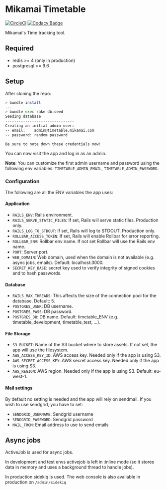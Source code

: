 # Mikamai Timetable

[![CircleCI](https://circleci.com/gh/mikamai/timetable.svg?style=svg&circle-token=f162cc4c45f8a0452a430b7c9f22f7163410be40)](https://circleci.com/gh/mikamai/timetable) [![Codacy Badge](https://api.codacy.com/project/badge/Grade/0c495851473542cdbf452a7277f7a886)](https://www.codacy.com?utm_source=github.com&amp;utm_medium=referral&amp;utm_content=mikamai/timetable&amp;utm_campaign=Badge_Grade)

Mikamai's Time tracking tool.

## Required

- redis >= 4 (only in production)
- postgresql >= 9.6

## Setup

After cloning the repo:

```bash
> bundle install
...
> bundle exec rake db:seed
Seeding database
-------------------------------
Creating an initial admin user:
-- email:    admin@timetable.mikamai.com
-- password: random password

Be sure to note down these credentials now!
```

You can now visit the app and log in as an admin.

**Note**: You can customize the first admin username and password using the following env variables: `TIMETABLE_ADMIN_EMAIL`, `TIMETABLE_ADMIN_PASSWORD`.

### Configuration

The following are all the ENV variables the app uses:

#### Application

- `RAILS_ENV`: Rails environment.
- `RAILS_SERVE_STATIC_FILES`: If set, Rails will serve static files. Production only.
- `RAILS_LOG_TO_STDOUT`: If set, Rails will log to STDOUT. Production only.
- `ROLLBAR_ACCESS_TOKEN`: If set, Rails will enable Rollbar for error reporting.
- `ROLLBAR_ENV`: Rollbar env name. If not set Rollbar will use the Rails env name.
- `PORT`: Server port.
- `WEB_DOMAIN`: Web domain, used when the domain is not available (e.g. async jobs, emails). Default: localhost:3000.
- `SECRET_KEY_BASE`: secret key used to verify integrity of signed cookies and to hash passwords.

#### Database

- `RAILS_MAX_THREADS`: This affects the size of the connection pool for the database. Default: 5.
- `POSTGRES_USER`: DB username.
- `POSTGRES_PASS`: DB password.
- `POSTGRES_DB`: DB name. Default: timetable_ENV (e.g. timetable_development, timetable_test, ...).

#### File Storage

- `S3_BUCKET`: Name of the S3 bucket where to store assets. If not set, the app will use the filesystem.
- `AWS_ACCESS_KEY_ID`: AWS access key. Needed only if the app is using S3.
- `AWS_SECRET_ACCESS_KEY`: AWS secret access key. Needed only if the app is using S3.
- `AWS_REGION`: AWS region. Needed only if the app is using S3. Default: eu-west-1.

#### Mail settings

By default no setting is needed and the app will rely on sendmail. If you wish to use sendgrid, you have to set:

- `SENDGRID_USERNAME`: Sendgrid username
- `SENDGRID_PASSWORD`: Sendgrid password
- `MAIL_FROM`: Email address to use to send emails

## Async jobs

ActiveJob is used for async jobs.

In development and test envs activejob is left in :inline mode (so it stores data in memory and uses a background thread to handle jobs).

In production sidekiq is used. The web console is also available in production on `/admin/sidekiq`
